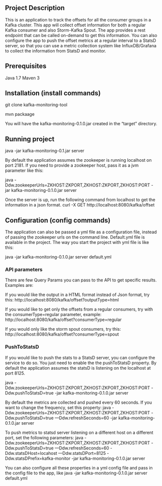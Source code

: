 ## Project Description
This is an application to track the offsets for all the consumer groups in a Kafka cluster. This app will collect offset information for both a regular Kafka consumer and also Storm-Kafka Spout. The app provides a rest endpoint that can be called on-demand to get this information. You can also configure the app to push the offset metrics at a regular interval to a StatsD server, so that you can use a metric collection system like InfluxDB/Grafana to collect the information from StatsD and monitor. 
 
## Prerequisites
Java 1.7
Maven 3

## Installation (install commands)
git clone kafka-monitoring-tool

mvn packaage

You will have the kafka-monitoring-0.1.0.jar created in the “target” directory. 

## Running project
java -jar kafka-monitoring-0.1.jar server

By default the application assumes the zookeeper is running localhost on port 2181. If you need to provide a zookeeper host, pass it as a jvm parameter like this:

java -Ddw.zookeeperUrls=ZKHOST:ZKPORT,ZKHOST:ZKPORT,ZKHOST:PORT -jar kafka-monitoring-0.1.0.jar server

Once the server is up, run the following command from localhost to get the information in a json format.
curl -X GET http://localhost:8080/kafka/offset

## Configuration (config commands)
The application can also be passed a yml file as a configuration file, instead of passing the zookeeper urls on the command line. Default.yml file is available in the project. The way you start the project with yml file is like this:

java -jar kafka-monitoring-0.1.0.jar server default.yml

### API parameters
There are few Query Params you can pass to the API to get specific results. Examples are:

If you would like the output in a HTML format instead of Json format, try this:
http://localhost:8080/kafka/offset?outputType=html

If you would like to get only the offsets from a regular consumers, try with the consumerType=regular parameter, example:
http://localhost:8080/kafka/offset?consumerType=regular

If you would only like the storm spout consumers, try this:
http://localhost:8080/kafka/offset?consumerType=spout



### PushToStatsD

If you would like to push the stats to a StatsD server, you can configure the service to do so. You just need to enable the the pushToStatsD property. By default the application assumes the statsD is listening on the localhost at port 8125. 

java  -Ddw.zookeeperUrls=ZKHOST:ZKPORT,ZKHOST:ZKPORT,ZKHOST:PORT -Ddw.pushToStatsD=true -jar kafka-monitoring-0.1.0.jar server

By default the metrics are collected and pushed every 60 seconds. If you want to change the frequency, set this property:
java  -Ddw.zookeeperUrls=ZKHOST:ZKPORT,ZKHOST:ZKPORT,ZKHOST:PORT -Ddw.pushToStatsD=true —Ddw.refreshSeconds=60 -jar kafka-monitoring-0.1.0.jar server

To push metrics to statsd server listening on a different host on a different port, set the following parameters:
java  -Ddw.zookeeperUrls=ZKHOST:ZKPORT,ZKHOST:ZKPORT,ZKHOST:PORT -Ddw.pushToStatsD=true —Ddw.refreshSeconds=60 -Ddw.statsDHost=locahost —Ddw.statsDPort=8125 -Ddw.statsDPrefix=kafka-monitor -jar kafka-monitoring-0.1.0.jar server

You can also configure all these properties in a yml config file and pass in the config file to the app, like
java -jar kafka-monitoring-0.1.0.jar server default.yml
